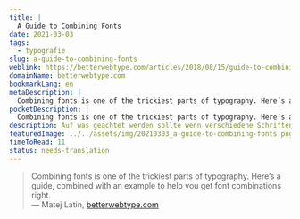 ```yaml
---
title: |
  A Guide to Combining Fonts
date: 2021-03-03
tags:
  - typografie
slug: a-guide-to-combining-fonts
weblink: https://betterwebtype.com/articles/2018/08/15/guide-to-combining-fonts/
domainName: betterwebtype.com
bookmarkLang: en
metaDescription: |
  Combining fonts is one of the trickiest parts of typography. Here’s a guide, combined with an example to help you get font combinations right.
pocketDescription: |
  Combining fonts is one of the trickiest parts of typography. Here’s a guide, combined with an example to help you get font combinations right. This guide is based on chapter 5 from the book Better Web Typography for a Better Web by Matej Latin.
description: Auf was geachtet werden sollte wenn verschiedene Schriften miteinander kombiniert werden.
featuredImage: ../../assets/img/20210303_a-guide-to-combining-fonts.png
timeToRead: 11
status: needs-translation
---
```

<blockquote>Combining fonts is one of the trickiest parts of typography. Here’s a guide, combined with an example to help you get font combinations right.
<footer>— Matej Latin, <a href="https://betterwebtype.com/articles/2018/08/15/guide-to-combining-fonts/">betterwebtype.com</a></footer></blockquote>
